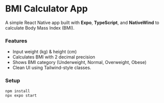 # BMI Calculator App

A simple React Native app built with **Expo**, **TypeScript**, and **NativeWind** to calculate Body Mass Index (BMI).

###  Features
- Input weight (kg) & height (cm)
- Calculates BMI with 2 decimal precision
- Shows BMI category (Underweight, Normal, Overweight, Obese)
- Clean UI using Tailwind-style classes.

### Setup

```bash
npm install
npx expo start
